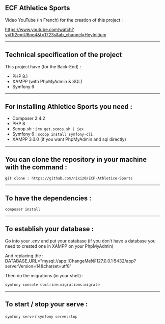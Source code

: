 ECF Athletice Sports
---
Video YouTube (in French) for the creation of this project :

https://www.youtube.com/watch?v=I1t2emU6pe4&t=1723s&ab_channel=HeyInitium

---
Technical specification of the project
---
This project have (for the Back-End) :
- PHP 8.1
- XAMPP (with PhpMyAdmin & SQL)
- Symfony 6


---
For installing Athletice Sports you need :
---

- Composer 2.4.2
- PHP 8
- Scoop.sh :
 ``irm get.scoop.sh | iex``
- Symfony 6 :
 ``scoop install symfony-cli``
- XAMPP 3.0.0 (if you want PhpMyAdmin and sql directly)

---
You can clone the repository in your machine with the command :
---
``git clone : https://github.com/nixiz0/ECF-Athletice-Sports``

---
To have the dependencies :
---
``composer install``

---
To establish your database :
---

Go into your .env and put your database (if you don't have a database you need to created one in XAMPP on your PhpMyAdmin)

And replacing the : DATABASE_URL="mysql://app:!ChangeMe!@127.0.0.1:5432/app?serverVersion=14&charset=utf8"

Then do the migrations (in your shell) :

``symfony console doctrine:migrations:migrate``

----
To start / stop your serve :
---
``symfony serve`` / ``symfony serve:stop``
